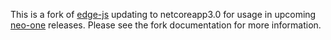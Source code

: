 This is a fork of [edge-js](https://github.com/agracio/edge-js) updating to netcoreapp3.0 for usage in upcoming [neo-one](https://github.com/neo-one-suite/neo-one) releases. Please see the fork documentation for more information.

